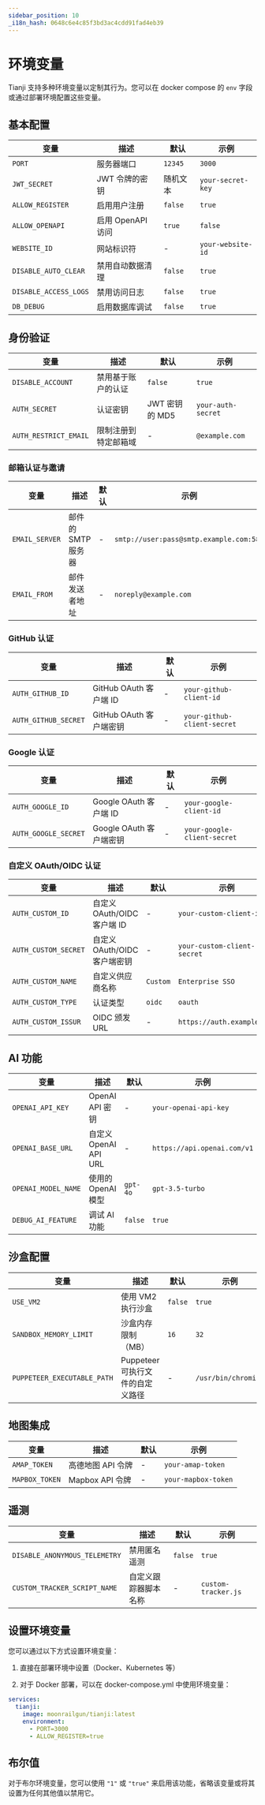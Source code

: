 ```yaml
---
sidebar_position: 10
_i18n_hash: 0648c6e4c85f3bd3ac4cdd91fad4eb39
---
```

# 环境变量

Tianji 支持多种环境变量以定制其行为。您可以在 docker compose 的 `env` 字段或通过部署环境配置这些变量。

## 基本配置

| 变量 | 描述 | 默认 | 示例 |
| --- | --- | --- | --- |
| `PORT` | 服务器端口 | `12345` | `3000` |
| `JWT_SECRET` | JWT 令牌的密钥 | 随机文本 | `your-secret-key` |
| `ALLOW_REGISTER` | 启用用户注册 | `false` | `true` |
| `ALLOW_OPENAPI` | 启用 OpenAPI 访问 | `true` | `false` |
| `WEBSITE_ID` | 网站标识符 | - | `your-website-id` |
| `DISABLE_AUTO_CLEAR` | 禁用自动数据清理 | `false` | `true` |
| `DISABLE_ACCESS_LOGS` | 禁用访问日志 | `false` | `true` |
| `DB_DEBUG` | 启用数据库调试 | `false` | `true` |

## 身份验证

| 变量 | 描述 | 默认 | 示例 |
| --- | --- | --- | --- |
| `DISABLE_ACCOUNT` | 禁用基于账户的认证 | `false` | `true` |
| `AUTH_SECRET` | 认证密钥 | JWT 密钥的 MD5 | `your-auth-secret` |
| `AUTH_RESTRICT_EMAIL` | 限制注册到特定邮箱域 | - | `@example.com` |

### 邮箱认证与邀请

| 变量 | 描述 | 默认 | 示例 |
| --- | --- | --- | --- |
| `EMAIL_SERVER` | 邮件的 SMTP 服务器 | - | `smtp://user:pass@smtp.example.com:587` |
| `EMAIL_FROM` | 邮件发送者地址 | - | `noreply@example.com` |

### GitHub 认证

| 变量 | 描述 | 默认 | 示例 |
| --- | --- | --- | --- |
| `AUTH_GITHUB_ID` | GitHub OAuth 客户端 ID | - | `your-github-client-id` |
| `AUTH_GITHUB_SECRET` | GitHub OAuth 客户端密钥 | - | `your-github-client-secret` |

### Google 认证

| 变量 | 描述 | 默认 | 示例 |
| --- | --- | --- | --- |
| `AUTH_GOOGLE_ID` | Google OAuth 客户端 ID | - | `your-google-client-id` |
| `AUTH_GOOGLE_SECRET` | Google OAuth 客户端密钥 | - | `your-google-client-secret` |

### 自定义 OAuth/OIDC 认证

| 变量 | 描述 | 默认 | 示例 |
| --- | --- | --- | --- |
| `AUTH_CUSTOM_ID` | 自定义 OAuth/OIDC 客户端 ID | - | `your-custom-client-id` |
| `AUTH_CUSTOM_SECRET` | 自定义 OAuth/OIDC 客户端密钥 | - | `your-custom-client-secret` |
| `AUTH_CUSTOM_NAME` | 自定义供应商名称 | `Custom` | `Enterprise SSO` |
| `AUTH_CUSTOM_TYPE` | 认证类型 | `oidc` | `oauth` |
| `AUTH_CUSTOM_ISSUR` | OIDC 颁发 URL | - | `https://auth.example.com` |

## AI 功能

| 变量 | 描述 | 默认 | 示例 |
| --- | --- | --- | --- |
| `OPENAI_API_KEY` | OpenAI API 密钥 | - | `your-openai-api-key` |
| `OPENAI_BASE_URL` | 自定义 OpenAI API URL | - | `https://api.openai.com/v1` |
| `OPENAI_MODEL_NAME` | 使用的 OpenAI 模型 | `gpt-4o` | `gpt-3.5-turbo` |
| `DEBUG_AI_FEATURE` | 调试 AI 功能 | `false` | `true` |

## 沙盒配置

| 变量 | 描述 | 默认 | 示例 |
| --- | --- | --- | --- |
| `USE_VM2` | 使用 VM2 执行沙盒 | `false` | `true` |
| `SANDBOX_MEMORY_LIMIT` | 沙盒内存限制（MB） | `16` | `32` |
| `PUPPETEER_EXECUTABLE_PATH` | Puppeteer 可执行文件的自定义路径 | - | `/usr/bin/chromium` |

## 地图集成

| 变量 | 描述 | 默认 | 示例 |
| --- | --- | --- | --- |
| `AMAP_TOKEN` | 高德地图 API 令牌 | - | `your-amap-token` |
| `MAPBOX_TOKEN` | Mapbox API 令牌 | - | `your-mapbox-token` |

## 遥测

| 变量 | 描述 | 默认 | 示例 |
| --- | --- | --- | --- |
| `DISABLE_ANONYMOUS_TELEMETRY` | 禁用匿名遥测 | `false` | `true` |
| `CUSTOM_TRACKER_SCRIPT_NAME` | 自定义跟踪器脚本名称 | - | `custom-tracker.js` |

## 设置环境变量

您可以通过以下方式设置环境变量：

1. 直接在部署环境中设置（Docker、Kubernetes 等）

2. 对于 Docker 部署，可以在 docker-compose.yml 中使用环境变量：

```yaml
services:
  tianji:
    image: moonrailgun/tianji:latest
    environment:
      - PORT=3000
      - ALLOW_REGISTER=true
```

## 布尔值

对于布尔环境变量，您可以使用 `"1"` 或 `"true"` 来启用该功能，省略该变量或将其设置为任何其他值以禁用它。
